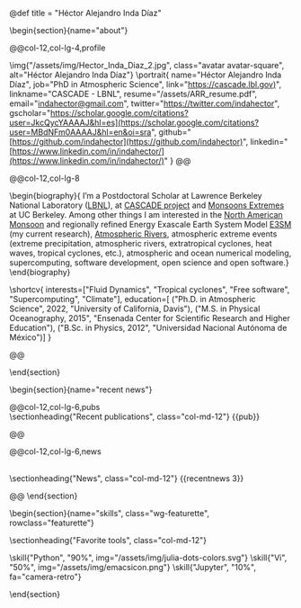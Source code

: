 @def title = "Héctor Alejandro Inda Díaz"

<!-- -----------------
     BIOGRAPHY SECTION
     ----------------- -->

\begin{section}{name="about"}

<!-- RIGHT COLUMN -->
@@col-12,col-lg-4,profile

\img{"/assets/img/Hector_Inda_Diaz_2.jpg", class="avatar avatar-square", alt="Héctor Alejandro Inda Díaz"}
\portrait{
  name="Héctor Alejandro Inda Díaz",
  job="PhD in Atmospheric Science",
  link="[https://cascade.lbl.gov)](https://cascade.lbl.gov/team/)",
  linkname="CASCADE - LBNL",
  resume="/assets/ARR_resume.pdf",
  email="indahector@gmail.com",
  twitter="https://twitter.com/indahector",
  gscholar="https://scholar.google.com/citations?user=JkcQycYAAAAJ&hl=es](https://scholar.google.com/citations?user=MBdNFm0AAAAJ&hl=en&oi=sra",
  github="[https://github.com/indahector](https://github.com/indahector)",
  linkedin="[https://www.linkedin.com/in/indahector/](https://www.linkedin.com/in/indahector/)"
}
@@ <!-- end of column -->


<!-- LEFT COLUMN -->
@@col-12,col-lg-8

\begin{biography}{
 I’m a Postdoctoral Scholar at Lawrence Berkeley National Laboratory ([LBNL](https://www.lbl.gov/)), at [CASCADE project]([https://www.yang-climate-group.org/](https://cascade.lbl.gov/)) and [Monsoons Extremes](https://boos.berkeley.edu/monsoonextremes/) at UC Berkeley. Among other things I am interested in the [North American Monsoon](https://www.climate.gov/news-features/blogs/enso/north-american-monsoon) and regionally refined Energy Exascale Earth System Model [E3SM](https://e3sm.org/) (my current research), [Atmospheric Rivers](https://www.noaa.gov/stories/what-are-atmospheric-rivers), atmospheric extreme events (extreme precipitation, atmospheric rivers, extratropical cyclones, heat waves, tropical cyclones, etc.), atmospheric and ocean numerical modeling, supercomputing, software development, open science and open software.}
\end{biography}

\shortcv{
  interests=["Fluid Dynamics", "Tropical cyclones", "Free software", "Supercomputing", "Climate"],
  education=[
    ("Ph.D. in Atmospheric Science", 2022, "University of California, Davis"),
    ("M.S. in Physical Oceanography, 2015", "Ensenada Center for Scientific Research and Higher Education"),
    ("B.Sc. in Physics, 2012", "Universidad Nacional Autónoma de México")]
}

@@ <!-- end of column -->



\end{section}

\begin{section}{name="recent news"}

<!-- --------------
     SHORT PUB LIST SECTION
     -------------- -->


@@col-12,col-lg-6,pubs
 \
\sectionheading{"Recent publications", class="col-md-12"}
{{pub}}

@@


<!-- --------------
     NEWS SECTION
     -------------- -->


@@col-12,col-lg-6,news

 \
\sectionheading{"News", class="col-md-12"}
{{recentnews 3}}

@@
\end{section}



<!-- --------------
     SKILLS SECTION
     -------------- -->

\begin{section}{name="skills", class="wg-featurette", rowclass="featurette"}

\sectionheading{"Favorite tools", class="col-md-12"}

\skill{"Python", "90%", img="/assets/img/julia-dots-colors.svg"}
\skill{"Vi", "50%", img="/assets/img/emacsicon.png"}
\skill{"Jupyter", "10%", fa="camera-retro"}

\end{section}


